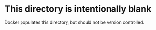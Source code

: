 # This directory is intentionally blank

Docker populates this directory, but should not be version controlled.
